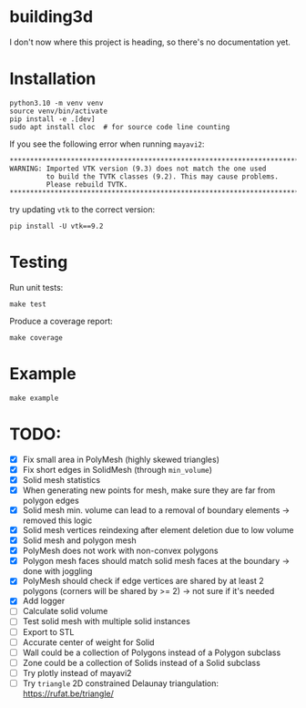 # building3d

I don't now where this project is heading, so there's no documentation yet.

# Installation
```
python3.10 -m venv venv
source venv/bin/activate
pip install -e .[dev]
sudo apt install cloc  # for source code line counting
```

If you see the following error when running `mayavi2`:
```
********************************************************************************
WARNING: Imported VTK version (9.3) does not match the one used
         to build the TVTK classes (9.2). This may cause problems.
         Please rebuild TVTK.
********************************************************************************
```
try updating `vtk` to the correct version:
```
pip install -U vtk==9.2
```

# Testing

Run unit tests:
```
make test
```

Produce a coverage report:
```
make coverage
```

# Example
```
make example
```

# TODO:

- [x] Fix small area in PolyMesh (highly skewed triangles)
- [x] Fix short edges in SolidMesh (through `min_volume`)
- [x] Solid mesh statistics
- [x] When generating new points for mesh, make sure they are far from polygon edges
- [x] Solid mesh min. volume can lead to a removal of boundary elements -> removed this logic
- [x] Solid mesh vertices reindexing after element deletion due to low volume
- [x] Solid mesh and polygon mesh
- [x] PolyMesh does not work with non-convex polygons
- [x] Polygon mesh faces should match solid mesh faces at the boundary -> done with joggling
- [x] PolyMesh should check if edge vertices are shared by at least 2 polygons (corners will be shared by >= 2) -> not sure if it's needed
- [x] Add logger
- [ ] Calculate solid volume
- [ ] Test solid mesh with multiple solid instances
- [ ] Export to STL
- [ ] Accurate center of weight for Solid
- [ ] Wall could be a collection of Polygons instead of a Polygon subclass
- [ ] Zone could be a collection of Solids instead of a Solid subclass
- [ ] Try plotly instead of mayavi2
- [ ] Try `triangle` 2D constrained Delaunay triangulation: https://rufat.be/triangle/
